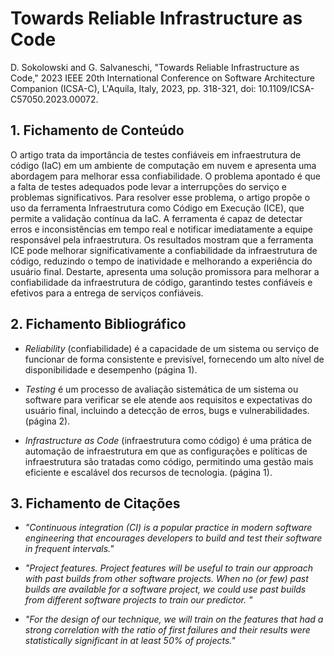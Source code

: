 # Towards Reliable Infrastructure as Code

D. Sokolowski and G. Salvaneschi, "Towards Reliable Infrastructure as Code," 2023 IEEE 20th International Conference on Software Architecture Companion (ICSA-C), L'Aquila, Italy, 2023, pp. 318-321, doi: 10.1109/ICSA-C57050.2023.00072.

## 1. Fichamento de Conteúdo

O artigo trata da importância de testes confiáveis em infraestrutura de código (IaC) em um ambiente de computação em nuvem e apresenta uma abordagem para melhorar essa confiabilidade. O problema apontado é que a falta de testes adequados pode levar a interrupções do serviço e problemas significativos. Para resolver esse problema, o artigo propõe o uso da ferramenta  Infraestrutura como Código em Execução (ICE), que permite a validação contínua da IaC. A ferramenta é capaz de detectar erros e inconsistências em tempo real e notificar imediatamente a equipe responsável pela infraestrutura. Os resultados mostram que a ferramenta ICE pode melhorar significativamente a confiabilidade da infraestrutura de código, reduzindo o tempo de inatividade e melhorando a experiência do usuário final. Destarte, apresenta uma solução promissora para melhorar a confiabilidade da infraestrutura de código, garantindo testes confiáveis e efetivos para a entrega de serviços confiáveis.

## 2. Fichamento Bibliográfico 

* _Reliability_ (confiabilidade) é a capacidade de um sistema ou serviço de funcionar de forma consistente e previsível, fornecendo um alto nível de disponibilidade e desempenho (página 1).

* _Testing_  é um processo de avaliação sistemática de um sistema ou software para verificar se ele atende aos requisitos e expectativas do usuário final, incluindo a detecção de erros, bugs e vulnerabilidades. (página 2).

* _Infrastructure as Code_ (infraestrutura como código)  é uma prática de automação de infraestrutura em que as configurações e políticas de infraestrutura são tratadas como código, permitindo uma gestão mais eficiente e escalável dos recursos de tecnologia.  (página 1).

## 3. Fichamento de Citações 

* _"Continuous integration (CI) is a popular practice in modern software engineering that encourages developers to build and test their software in frequent intervals."_

* _"Project features. Project features will be useful to train our approach with past builds from other software projects. When no (or few) past builds are available for a software project, we could use past builds from different software projects to train our predictor. "_

* _"For the design of our technique, we will train on the features that had a strong correlation with the ratio of first failures and their results were statistically significant in at least 50% of projects."_
